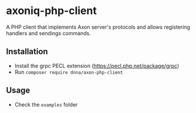 # axoniq-php-client

A PHP client that implements Axon server's protocols and allows registering handlers and sendings commands.

## Installation
- Install the grpc PECL extension (https://pecl.php.net/package/grpc)
- Run `composer require dnna/axon-php-client`

## Usage
- Check the `examples` folder
